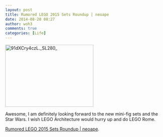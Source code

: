 ```yaml
---
layout: post
title: Rumored LEGO 2015 Sets Roundup | neoape
date: 2014-08-28 08:27
author: woh3
comments: true
categories: [Life]
---
```

<p><a href="http://woh3blog.files.wordpress.com/2014/08/91dxcry4czl-_sl280_.jpg"><img class="alignnone size-full wp-image-991" src="http://woh3blog.files.wordpress.com/2014/08/91dxcry4czl-_sl280_.jpg" alt="91dXCry4czL._SL280_" width="280" height="198" /></a></p><p>Awesome, I am definitely looking forward to the new mini-fig sets and the Star Wars. I wish LEGO Architecture would hurry up and do LEGO Rome.</p><p><a href="http://www.neoape.com/rumored-lego-2015-sets-roundup/">Rumored LEGO 2015 Sets Roundup | neoape</a>.</p>
